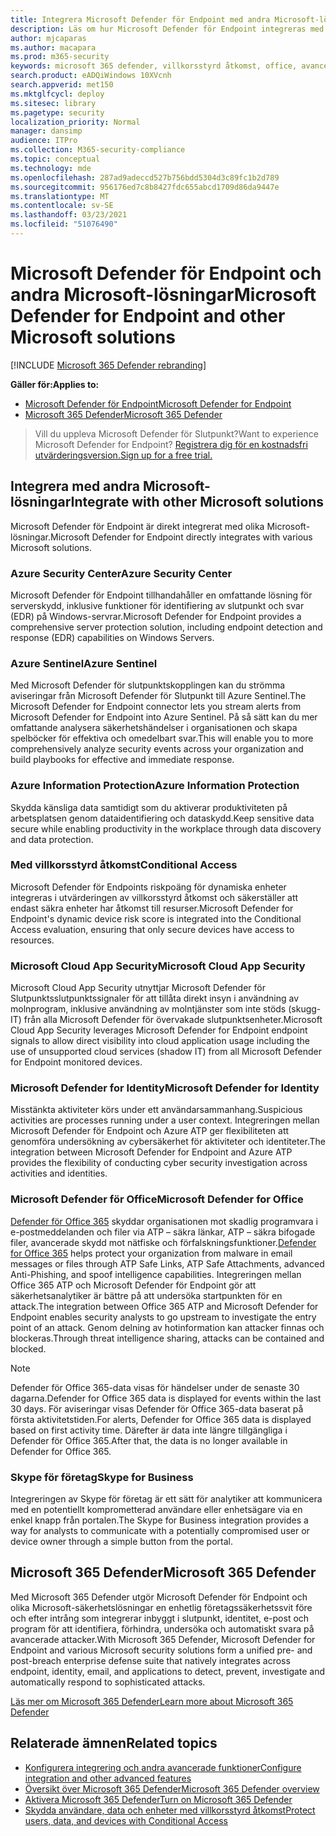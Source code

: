 ```yaml
---
title: Integrera Microsoft Defender för Endpoint med andra Microsoft-lösningar
description: Läs om hur Microsoft Defender för Endpoint integreras med andra Microsoft-lösningar, bland annat Microsoft Defender för identitet och Azure Säkerhetscenter.
author: mjcaparas
ms.author: macapara
ms.prod: m365-security
keywords: microsoft 365 defender, villkorsstyrd åtkomst, office, avancerat skydd mot hot, microsoft defender för identitet, microsoft defender för office, azure säkerhetscenter, microsoft cloud app security, azure sentinel
search.product: eADQiWindows 10XVcnh
search.appverid: met150
ms.mktglfcycl: deploy
ms.sitesec: library
ms.pagetype: security
localization_priority: Normal
manager: dansimp
audience: ITPro
ms.collection: M365-security-compliance
ms.topic: conceptual
ms.technology: mde
ms.openlocfilehash: 287ad9adeccd527b756bdd5304d3c89fc1b2d789
ms.sourcegitcommit: 956176ed7c8b8427fdc655abcd1709d86da9447e
ms.translationtype: MT
ms.contentlocale: sv-SE
ms.lasthandoff: 03/23/2021
ms.locfileid: "51076490"
---
```

# <a name="microsoft-defender-for-endpoint-and-other-microsoft-solutions"></a><span data-ttu-id="50c79-104">Microsoft Defender för Endpoint och andra Microsoft-lösningar</span><span class="sxs-lookup"><span data-stu-id="50c79-104">Microsoft Defender for Endpoint and other Microsoft solutions</span></span>

[!INCLUDE [Microsoft 365 Defender rebranding](../../includes/microsoft-defender.md)]


<span data-ttu-id="50c79-105">**Gäller för:**</span><span class="sxs-lookup"><span data-stu-id="50c79-105">**Applies to:**</span></span>
- [<span data-ttu-id="50c79-106">Microsoft Defender för Endpoint</span><span class="sxs-lookup"><span data-stu-id="50c79-106">Microsoft Defender for Endpoint</span></span>](https://go.microsoft.com/fwlink/?linkid=2154037)
- [<span data-ttu-id="50c79-107">Microsoft 365 Defender</span><span class="sxs-lookup"><span data-stu-id="50c79-107">Microsoft 365 Defender</span></span>](https://go.microsoft.com/fwlink/?linkid=2118804)

> <span data-ttu-id="50c79-108">Vill du uppleva Microsoft Defender för Slutpunkt?</span><span class="sxs-lookup"><span data-stu-id="50c79-108">Want to experience Microsoft Defender for Endpoint?</span></span> [<span data-ttu-id="50c79-109">Registrera dig för en kostnadsfri utvärderingsversion.</span><span class="sxs-lookup"><span data-stu-id="50c79-109">Sign up for a free trial.</span></span>](https://www.microsoft.com/microsoft-365/windows/microsoft-defender-atp?ocid=docs-wdatp-exposedapis-abovefoldlink)

## <a name="integrate-with-other-microsoft-solutions"></a><span data-ttu-id="50c79-110">Integrera med andra Microsoft-lösningar</span><span class="sxs-lookup"><span data-stu-id="50c79-110">Integrate with other Microsoft solutions</span></span>

<span data-ttu-id="50c79-111">Microsoft Defender för Endpoint är direkt integrerat med olika Microsoft-lösningar.</span><span class="sxs-lookup"><span data-stu-id="50c79-111">Microsoft Defender for Endpoint directly integrates with various Microsoft solutions.</span></span>

### <a name="azure-security-center"></a><span data-ttu-id="50c79-112">Azure Security Center</span><span class="sxs-lookup"><span data-stu-id="50c79-112">Azure Security Center</span></span>
<span data-ttu-id="50c79-113">Microsoft Defender för Endpoint tillhandahåller en omfattande lösning för serverskydd, inklusive funktioner för identifiering av slutpunkt och svar (EDR) på Windows-servrar.</span><span class="sxs-lookup"><span data-stu-id="50c79-113">Microsoft Defender for Endpoint provides a comprehensive server protection solution, including endpoint detection and response (EDR) capabilities on Windows Servers.</span></span>

### <a name="azure-sentinel"></a><span data-ttu-id="50c79-114">Azure Sentinel</span><span class="sxs-lookup"><span data-stu-id="50c79-114">Azure Sentinel</span></span>
<span data-ttu-id="50c79-115">Med Microsoft Defender för slutpunktskopplingen kan du strömma aviseringar från Microsoft Defender för Slutpunkt till Azure Sentinel.</span><span class="sxs-lookup"><span data-stu-id="50c79-115">The Microsoft Defender for Endpoint connector lets you stream alerts from Microsoft Defender for Endpoint into Azure Sentinel.</span></span> <span data-ttu-id="50c79-116">På så sätt kan du mer omfattande analysera säkerhetshändelser i organisationen och skapa spelböcker för effektiva och omedelbart svar.</span><span class="sxs-lookup"><span data-stu-id="50c79-116">This will enable you to more comprehensively analyze security events across your organization and build playbooks for effective and immediate response.</span></span>

### <a name="azure-information-protection"></a><span data-ttu-id="50c79-117">Azure Information Protection</span><span class="sxs-lookup"><span data-stu-id="50c79-117">Azure Information Protection</span></span>
<span data-ttu-id="50c79-118">Skydda känsliga data samtidigt som du aktiverar produktiviteten på arbetsplatsen genom dataidentifiering och dataskydd.</span><span class="sxs-lookup"><span data-stu-id="50c79-118">Keep sensitive data secure while enabling productivity in the workplace through data discovery and data protection.</span></span>

### <a name="conditional-access"></a><span data-ttu-id="50c79-119">Med villkorsstyrd åtkomst</span><span class="sxs-lookup"><span data-stu-id="50c79-119">Conditional Access</span></span>
<span data-ttu-id="50c79-120">Microsoft Defender för Endpoints riskpoäng för dynamiska enheter integreras i utvärderingen av villkorsstyrd åtkomst och säkerställer att endast säkra enheter har åtkomst till resurser.</span><span class="sxs-lookup"><span data-stu-id="50c79-120">Microsoft Defender for Endpoint's dynamic device risk score is integrated into the Conditional Access evaluation, ensuring that only secure devices have access to resources.</span></span> 

### <a name="microsoft-cloud-app-security"></a><span data-ttu-id="50c79-121">Microsoft Cloud App Security</span><span class="sxs-lookup"><span data-stu-id="50c79-121">Microsoft Cloud App Security</span></span>
<span data-ttu-id="50c79-122">Microsoft Cloud App Security utnyttjar Microsoft Defender för Slutpunktsslutpunktssignaler för att tillåta direkt insyn i användning av molnprogram, inklusive användning av molntjänster som inte stöds (skugg-IT) från alla Microsoft Defender för övervakade slutpunktsenheter.</span><span class="sxs-lookup"><span data-stu-id="50c79-122">Microsoft Cloud App Security leverages Microsoft Defender for Endpoint endpoint signals to allow direct visibility into cloud application usage including the use of unsupported cloud services (shadow IT) from all Microsoft Defender for Endpoint monitored devices.</span></span>

### <a name="microsoft-defender-for-identity"></a><span data-ttu-id="50c79-123">Microsoft Defender for Identity</span><span class="sxs-lookup"><span data-stu-id="50c79-123">Microsoft Defender for Identity</span></span>
<span data-ttu-id="50c79-124">Misstänkta aktiviteter körs under ett användarsammanhang.</span><span class="sxs-lookup"><span data-stu-id="50c79-124">Suspicious activities are processes running under a user context.</span></span> <span data-ttu-id="50c79-125">Integreringen mellan Microsoft Defender för Endpoint och Azure ATP ger flexibiliteten att genomföra undersökning av cybersäkerhet för aktiviteter och identiteter.</span><span class="sxs-lookup"><span data-stu-id="50c79-125">The integration between Microsoft Defender for Endpoint and Azure ATP provides the flexibility of conducting cyber security investigation across activities and identities.</span></span>

### <a name="microsoft-defender-for-office"></a><span data-ttu-id="50c79-126">Microsoft Defender för Office</span><span class="sxs-lookup"><span data-stu-id="50c79-126">Microsoft Defender for Office</span></span>
<span data-ttu-id="50c79-127">[Defender för Office 365](https://docs.microsoft.com/office365/securitycompliance/office-365-atp) skyddar organisationen mot skadlig programvara i e-postmeddelanden och filer via ATP – säkra länkar, ATP – säkra bifogade filer, avancerade skydd mot nätfiske och förfalskningsfunktioner.</span><span class="sxs-lookup"><span data-stu-id="50c79-127">[Defender for Office 365](https://docs.microsoft.com/office365/securitycompliance/office-365-atp) helps protect your organization from malware in email messages or files through ATP Safe Links, ATP Safe Attachments, advanced Anti-Phishing, and spoof intelligence capabilities.</span></span> <span data-ttu-id="50c79-128">Integreringen mellan Office 365 ATP och Microsoft Defender för Endpoint gör att säkerhetsanalytiker är bättre på att undersöka startpunkten för en attack.</span><span class="sxs-lookup"><span data-stu-id="50c79-128">The integration between Office 365 ATP and Microsoft Defender for Endpoint enables security analysts to go upstream to investigate the entry point of an attack.</span></span> <span data-ttu-id="50c79-129">Genom delning av hotinformation kan attacker finnas och blockeras.</span><span class="sxs-lookup"><span data-stu-id="50c79-129">Through threat intelligence sharing, attacks can be contained and blocked.</span></span> 

>[!NOTE]
> <span data-ttu-id="50c79-130">Defender för Office 365-data visas för händelser under de senaste 30 dagarna.</span><span class="sxs-lookup"><span data-stu-id="50c79-130">Defender for Office 365 data is displayed for events within the last 30 days.</span></span> <span data-ttu-id="50c79-131">För aviseringar visas Defender för Office 365-data baserat på första aktivitetstiden.</span><span class="sxs-lookup"><span data-stu-id="50c79-131">For alerts, Defender for Office 365 data is displayed based on first activity time.</span></span> <span data-ttu-id="50c79-132">Därefter är data inte längre tillgängliga i Defender för Office 365.</span><span class="sxs-lookup"><span data-stu-id="50c79-132">After that, the data is no longer available in Defender for Office 365.</span></span>

### <a name="skype-for-business"></a><span data-ttu-id="50c79-133">Skype för företag</span><span class="sxs-lookup"><span data-stu-id="50c79-133">Skype for Business</span></span>
<span data-ttu-id="50c79-134">Integreringen av Skype för företag är ett sätt för analytiker att kommunicera med en potentiellt komprometterad användare eller enhetsägare via en enkel knapp från portalen.</span><span class="sxs-lookup"><span data-stu-id="50c79-134">The Skype for Business integration provides a way for analysts to communicate with a potentially compromised user or device owner through a simple button from the portal.</span></span>

## <a name="microsoft-365-defender"></a><span data-ttu-id="50c79-135">Microsoft 365 Defender</span><span class="sxs-lookup"><span data-stu-id="50c79-135">Microsoft 365 Defender</span></span>
<span data-ttu-id="50c79-136">Med Microsoft 365 Defender utgör Microsoft Defender för Endpoint och olika Microsoft-säkerhetslösningar en enhetlig företagssäkerhetssvit före och efter intrång som integrerar inbyggt i slutpunkt, identitet, e-post och program för att identifiera, förhindra, undersöka och automatiskt svara på avancerade attacker.</span><span class="sxs-lookup"><span data-stu-id="50c79-136">With Microsoft 365 Defender, Microsoft Defender for Endpoint and various Microsoft security solutions form a unified pre- and post-breach enterprise defense suite that natively integrates across endpoint, identity, email, and applications to detect, prevent, investigate and automatically respond to sophisticated attacks.</span></span> 
 
[<span data-ttu-id="50c79-137">Läs mer om Microsoft 365 Defender</span><span class="sxs-lookup"><span data-stu-id="50c79-137">Learn more about Microsoft 365 Defender</span></span>](https://docs.microsoft.com/microsoft-365/security/defender/microsoft-threat-protection)


## <a name="related-topics"></a><span data-ttu-id="50c79-138">Relaterade ämnen</span><span class="sxs-lookup"><span data-stu-id="50c79-138">Related topics</span></span>
- [<span data-ttu-id="50c79-139">Konfigurera integrering och andra avancerade funktioner</span><span class="sxs-lookup"><span data-stu-id="50c79-139">Configure integration and other advanced features</span></span>](advanced-features.md)
- [<span data-ttu-id="50c79-140">Översikt över Microsoft 365 Defender</span><span class="sxs-lookup"><span data-stu-id="50c79-140">Microsoft 365 Defender overview</span></span>](https://docs.microsoft.com/microsoft-365/security/defender/microsoft-threat-protection)
- [<span data-ttu-id="50c79-141">Aktivera Microsoft 365 Defender</span><span class="sxs-lookup"><span data-stu-id="50c79-141">Turn on Microsoft 365 Defender</span></span>](https://docs.microsoft.com/microsoft-365/security/defender/mtp-enable)
- [<span data-ttu-id="50c79-142">Skydda användare, data och enheter med villkorsstyrd åtkomst</span><span class="sxs-lookup"><span data-stu-id="50c79-142">Protect users, data, and devices with Conditional Access</span></span>](conditional-access.md)
